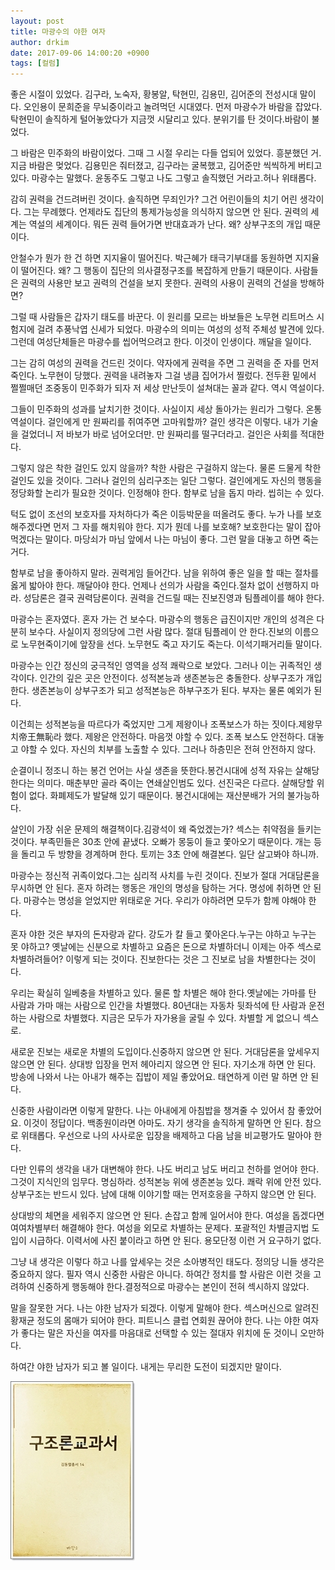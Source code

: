```yaml
---
layout: post
title: 마광수의 야한 여자
author: drkim
date: 2017-09-06 14:00:20 +0900
tags: [컬럼]
---
```





  좋은 시절이 있었다. 김구라, 노숙자, 황봉알, 탁현민, 김용민, 김어준의 전성시대 말이다. 오인용이 문희준을 무뇌중이라고 놀려먹던 시대였다. 먼저 마광수가 바람을 잡았다. 탁현민이 솔직하게 털어놓았다가 지금껏 시달리고 있다. 분위기를 탄 것이다.바람이 불었다.



  


  그 바람은 민주화의 바람이었다. 그때 그 시절 우리는 다들 업되어 있었다. 흥분했던 거. 지금 바람은 멎었다. 김용민은 줘터졌고, 김구라는 굴복했고, 김어준만 씩씩하게 버티고 있다. 마광수는 말했다. 윤동주도 그렇고 나도 그렇고 솔직했던 거라고.허나 위태롭다.



  


  감히 권력을 건드려버린 것이다. 솔직하면 무죄인가? 그건 어린이들의 치기 어린 생각이다. 그는 무례했다. 언제라도 집단의 통제가능성을 의식하지 않으면 안 된다. 권력의 세계는 역설의 세계이다. 뭐든 권력 들어가면 반대효과가 난다. 왜? 상부구조의 개입 때문이다.


  



  안철수가 뭔가 한 건 하면 지지율이 떨어진다. 박근혜가 태극기부대를 동원하면 지지율이 떨어진다. 왜? 그 행동이 집단의 의사결정구조를 복잡하게 만들기 때문이다. 사람들은 권력의 사용만 보고 권력의 건설을 보지 못한다. 권력의 사용이 권력의 건설을 방해하면?


  



  그럴 때 사람들은 갑자기 태도를 바꾼다. 이 원리를 모르는 바보들은 노무현 리트머스 시험지에 걸려 추풍낙엽 신세가 되었다. 마광수의 의미는 여성의 성적 주체성 발견에 있다. 그런데 여성단체들은 마광수를 씹어먹으려고 한다. 이것이 인생이다. 깨달을 일이다.


  



  그는 감히 여성의 권력을 건드린 것이다. 약자에게 권력을 주면 그 권력을 준 자를 먼저 죽인다. 노무현이 당했다. 권력을 내려놓자 그걸 냉큼 집어가서 찔렀다. 전두환 밑에서 쩔쩔매던 조중동이 민주화가 되자 저 세상 만난듯이 설쳐대는 꼴과 같다. 역시 역설이다.


  



  그들이 민주화의 성과를 날치기한 것이다. 사실이지 세상 돌아가는 원리가 그렇다. 온통 역설이다. 걸인에게 만 원짜리를 쥐여주면 고마워할까? 걸인 생각은 이렇다. 내가 기술을 걸었더니 저 바보가 바로 넘어오더만. 만 원짜리를 떨구더라고. 걸인은 사회를 적대한다.


  



  그렇지 않은 착한 걸인도 있지 않을까? 착한 사람은 구걸하지 않는다. 물론 드물게 착한 걸인도 있을 것이다. 그러나 걸인의 심리구조는 일단 그렇다. 걸인에게도 자신의 행동을 정당화할 논리가 필요한 것이다. 인정해야 한다. 함부로 남을 돕지 마라. 씹히는 수 있다.


  



  턱도 없이 조선의 보호자를 자처하다가 죽은 이등박문을 떠올려도 좋다. 누가 나를 보호해주겠다면 먼저 그 자를 해치워야 한다. 지가 뭔데 나를 보호해? 보호한다는 말이 잡아먹겠다는 말이다. 마당쇠가 마님 앞에서 나는 마님이 좋다. 그런 말을 대놓고 하면 죽는 거다.


  



  함부로 남을 좋아하지 말라. 권력게임 들어간다. 남을 위하여 좋은 일을 할 때는 절차를 옳게 밟아야 한다. 깨달아야 한다. 언제나 선의가 사람을 죽인다.절차 없이 선행하지 마라. 성담론은 결국 권력담론이다. 권력을 건드릴 때는 진보진영과 팀플레이를 해야 한다.



  


  마광수는 혼자였다. 혼자 가는 건 보수다. 마광수의 행동은 급진이지만 개인의 성격은 다분히 보수다. 사실이지 정의당에 그런 사람 많다. 절대 팀플레이 안 한다.진보의 이름으로 노무현죽이기에 앞장을 선다. 노무현도 죽고 자기도 죽는다. 이석기패거리들 말이다.



  


  마광수는 인간 정신의 궁극적인 영역을 성적 쾌락으로 보았다. 그러나 이는 귀족적인 생각이다. 인간의 깊은 곳은 안전이다. 성적본능과 생존본능은 충돌한다. 상부구조가 개입한다. 생존본능이 상부구조가 되고 성적본능은 하부구조가 된다. 부자는 물론 예외가 된다.


  



  이건희는 성적본능을 따르다가 죽었지만 그게 제왕이나 조폭보스가 하는 짓이다.제왕무치帝王無恥라 했다. 제왕은 안전하다. 마음껏 야할 수 있다. 조폭 보스도 안전하다. 대놓고 야할 수 있다. 자신의 치부를 노출할 수 있다. 그러나 하층민은 전혀 안전하지 않다.



  


  순결이니 정조니 하는 봉건 언어는 사실 생존을 뜻한다.봉건시대에 성적 자유는 살해당한다는 의미다. 매춘부만 골라 죽이는 연쇄살인범도 있다. 선진국은 다르다. 살해당할 위험이 없다. 화폐제도가 발달해 있기 때문이다. 봉건시대에는 재산분배가 거의 불가능하다.



  


  살인이 가장 쉬운 문제의 해결책이다.김광석이 왜 죽었겠는가? 섹스는 취약점을 들키는 것이다. 부족민들은 30초 안에 끝냈다. 오빠가 몽둥이 들고 쫓아오기 때문이다. 개는 등을 돌리고 두 방향을 경계하며 한다. 토끼는 3초 안에 해결본다. 일단 살고봐야 하니까.



  


  마광수는 정신적 귀족이었다.그는 심리적 사치를 누린 것이다. 진보가 절대 거대담론을 무시하면 안 된다. 혼자 하려는 행동은 개인의 명성을 탐하는 거다. 명성에 취하면 안 된다. 마광수는 명성을 얻었지만 위태로운 거다. 우리가 야하려면 모두가 함께 야해야 한다.



  


  혼자 야한 것은 부자의 돈자랑과 같다. 강도가 칼 들고 쫓아온다.누구는 야하고 누구는 못 야하고? 옛날에는 신분으로 차별하고 요즘은 돈으로 차별하더니 이제는 아주 섹스로 차별하려들어? 이렇게 되는 것이다. 진보한다는 것은 그 진보로 남을 차별한다는 것이다.



  


  우리는 확실히 일베충을 차별하고 있다. 물론 할 차별은 해야 한다.옛날에는 가마를 탄 사람과 가마 매는 사람으로 인간을 차별했다. 80년대는 자동차 뒷좌석에 탄 사람과 운전하는 사람으로 차별했다. 지금은 모두가 자가용을 굴릴 수 있다. 차별할 게 없으니 섹스로.



  


  새로운 진보는 새로운 차별의 도입이다.신중하지 않으면 안 된다. 거대담론을 앞세우지 않으면 안 된다. 상대방 입장을 먼저 헤아리지 않으면 안 된다. 자기소개 하면 안 된다. 방송에 나와서 나는 아내가 해주는 집밥이 제일 좋았어요. 태연하게 이런 말 하면 안 된다.


  



  신중한 사람이라면 이렇게 말한다. 나는 아내에게 아침밥을 챙겨줄 수 있어서 참 좋았어요. 이것이 정답이다. 백종원이라면 아마도. 자기 생각을 솔직하게 말하면 안 된다. 참으로 위태롭다. 우선으로 나의 사사로운 입장을 배제하고 다음 남을 비교평가도 말아야 한다.


  



  다만 인류의 생각을 내가 대변해야 한다. 나도 버리고 남도 버리고 천하를 얻어야 한다. 그것이 지식인의 임무다. 명심하라. 성적본능 위에 생존본능 있다. 쾌락 위에 안전 있다. 상부구조는 반드시 있다. 남에 대해 이야기할 때는 먼저호응을 구하지 않으면 안 된다.



  


  상대방의 체면을 세워주지 않으면 안 된다. 손잡고 함께 일어서야 한다. 여성을 돕겠다면 여여차별부터 해결해야 한다. 여성을 외모로 차별하는 문제다. 포괄적인 차별금지법 도입이 시급하다. 이력서에 사진 붙이라고 하면 안 된다. 용모단정 이런 거 요구하기 없다.


  



  그냥 내 생각은 이렇다 하고 나를 앞세우는 것은 소아병적인 태도다. 정의당 니들 생각은 중요하지 않다. 필자 역시 신중한 사람은 아니다. 하여간 정치를 할 사람은 이런 것을 고려하여 신중하게 행동해야 한다.결정적으로 마광수는 본인이 전혀 섹시하지 않았다.



  


  말을 잘못한 거다. 나는 야한 남자가 되겠다. 이렇게 말해야 한다. 섹스머신으로 알려진 황재균 정도의 몸매가 되어야 한다. 피트니스 클럽 연회원 끊어야 한다. 나는 야한 여자가 좋다는 말은 자신을 여자를 마음대로 선택할 수 있는 절대자 위치에 둔 것이니 오만하다.



  


  하여간 야한 남자가 되고 볼 일이다. 내게는 무리한 도전이 되겠지만 말이다.



  


  ![](/files/attach/images/199/886/882/0.jpg)